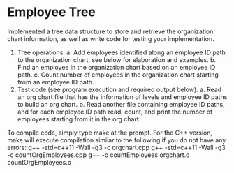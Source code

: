 # Employee Tree
Implemented a tree data structure to store and retrieve the organization chart information, as
well as write code for testing your implementation.
1) Tree operations:
a. Add employees identified along an employee ID path to the organization chart,
see below for elaboration and examples.
b. Find an employee in the organization chart based on an employee ID path.
c. Count number of employees in the organization chart starting from an
employee ID path.
2) Test code (see program execution and required output below):
a. Read an org chart file that has the information of levels and employee ID paths
to build an org chart.
b. Read another file containing employee ID paths, and for each employee ID path
read, count, and print the number of employees starting from it in the org
chart.


To compile code, simply type make at the prompt. For the C++ version, make
will execute compilation similar to the following if you do not have any errors:
g++ -std=c++11 -Wall -g3 -c orgchart.cpp
g++ -std=c++11 -Wall -g3 -c countOrgEmployees.cpp
g++ -o countEmployees orgchart.o countOrgEmployees.o
